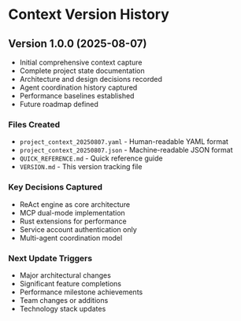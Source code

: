 # Context Version History

## Version 1.0.0 (2025-08-07)
- Initial comprehensive context capture
- Complete project state documentation
- Architecture and design decisions recorded
- Agent coordination history captured
- Performance baselines established
- Future roadmap defined

### Files Created
- `project_context_20250807.yaml` - Human-readable YAML format
- `project_context_20250807.json` - Machine-readable JSON format  
- `QUICK_REFERENCE.md` - Quick reference guide
- `VERSION.md` - This version tracking file

### Key Decisions Captured
- ReAct engine as core architecture
- MCP dual-mode implementation
- Rust extensions for performance
- Service account authentication only
- Multi-agent coordination model

### Next Update Triggers
- Major architectural changes
- Significant feature completions
- Performance milestone achievements
- Team changes or additions
- Technology stack updates